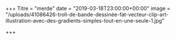 +++
Titre = "merde"
date = "2019-03-18T23:00:00+00:00"
image = "/uploads/41086426-troll-de-bande-dessinée-fat-vecteur-clip-art-illustration-avec-des-gradients-simples-tout-en-une-seule-1.jpg"

+++
